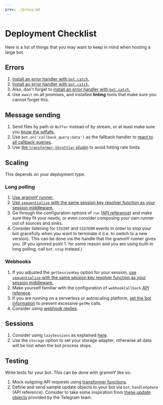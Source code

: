 ```yaml
---
prev: ./proxy.md
---
```


# Deployment Checklist

Here is a list of things that you may want to keep in mind when hosting a large bot.

## Errors

1. [Install an error handler with `bot.catch`.](/guide/errors.md)
2. [Install an error handler with `bot.catch`.](/guide/errors.md)
3. Also, don't forget to [install an error handler with `bot.catch`.](/guide/errors.md)
4. Use `await` on all promises, and installed **linting** tools that make sure you cannot forget this.

## Message sending

1. Send files by path or `Buffer` instead of by stream, or at least make sure you [know the pitfalls](./transformers.md#use-cases-of-transformer-functions).
2. Use `bot.on('callback_query:data')` as the fallback handler to [react to all callback queries](/plugins/keyboard.md#responding-to-clicks).
3. Use [the `transformer-throttler` plugin](/plugins/transformer-throttler.md) to avoid hitting rate limits.

## Scaling

This depends on your deployment type.

### Long polling

1. [Use grammY runner.](/plugins/runner.md)
2. [Use `sequentialize` with the same session key resolver function as your session middleware.](./scaling.md#concurrency-is-hard)
3. Go through the configuration options of `run` ([API reference](https://doc.deno.land/https/deno.land/x/grammy_runner/mod.ts#run)) and make sure they fit your needs, or even consider composing your own runner out of sources and sinks.
4. Consider listening for `SIGINT` and `SIGTERM` events in order to stop your bot gracefully when you want to terminate it (i.e. to switch to a new version).
   This can be done via the handle that the grammY runner gives you.
   (If you ignored point 1. for some reason and you are using built-in long polling, call `bot.stop` instead.)

### Webhooks

1. If you adjusted the `getSessionKey` option for your session, [use `sequentialize` with the same session key resolver function as your session middleware.](./scaling.md#concurrency-is-hard)
2. Make yourself familiar with the configuration of `webhookCallback` [API refenece](https://doc.deno.land/https/deno.land/x/grammy/mod.ts#webhookCallback).
3. If you are running on a serverless or autoscaling platform, [set the bot information](https://doc.deno.land/https/deno.land/x/grammy/mod.ts#BotConfig) to prevent excessive `getMe` calls.
4. Consider using [webhook replies](/guide/deployment-types.html#webhook-reply).

## Sessions

1. Consider using `lazySessions` as explained [here](/plugins/session.md#lazy-sessions).
2. Use the `storage` option to set your storage adapter, otherwise all data will be lost when the bot process stops.

## Testing

Write tests for your bot.
This can be done with grammY like so:

1. Mock outgoing API requests using [transformer functions](./transformers.md).
2. Define and send sample update objects to your bot via `bot.handleUpdate` (API reference).
   Consider to take some inspiration from [these update objects](https://core.telegram.org/bots/webhooks#testing-your-bot-with-updates) provided by the Telegram team.
